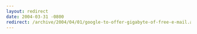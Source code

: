 ```yaml
---
layout: redirect
date: 2004-03-31 -0800
redirect: /archive/2004/04/01/google-to-offer-gigabyte-of-free-e-mail.aspx/
---
```


